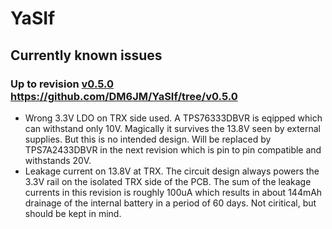 # YaSIf

## Currently known issues
### Up to revision [v0.5.0 ](https://github.com/DM6JM/YaSIf/tree/v0.5.0)https://github.com/DM6JM/YaSIf/tree/v0.5.0
- Wrong 3.3V LDO on TRX side used. A TPS76333DBVR is eqipped which can withstand only 10V. Magically it survives the 13.8V seen by external supplies. But this is no intended design. Will be replaced by TPS7A2433DBVR in the next revision which is pin to pin compatible and withstands 20V.
- Leakage current on 13.8V at TRX. The circuit design always powers the 3.3V rail on the isolated TRX side of the PCB. The sum of the leakage currents in this revision is roughly 100uA which results in about 144mAh drainage of the internal battery in a period of 60 days. Not ciritical, but should be kept in mind.
